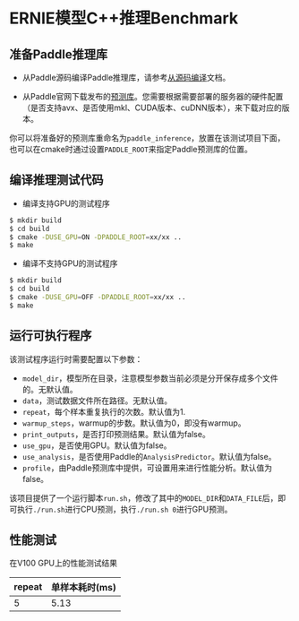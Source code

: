 # ERNIE模型C++推理Benchmark

## 准备Paddle推理库

- 从Paddle源码编译Paddle推理库，请参考[从源码编译](https://www.paddlepaddle.org.cn/documentation/docs/zh/1.5/advanced_usage/deploy/inference/build_and_install_lib_cn.html#id15)文档。

- 从Paddle官网下载发布的[预测库](https://www.paddlepaddle.org.cn/documentation/docs/zh/1.5/advanced_usage/deploy/inference/build_and_install_lib_cn.html#id1)。您需要根据需要部署的服务器的硬件配置（是否支持avx、是否使用mkl、CUDA版本、cuDNN版本），来下载对应的版本。

你可以将准备好的预测库重命名为`paddle_inference`，放置在该测试项目下面，也可以在cmake时通过设置`PADDLE_ROOT`来指定Paddle预测库的位置。

## 编译推理测试代码

- 编译支持GPU的测试程序

``` bash
$ mkdir build
$ cd build
$ cmake -DUSE_GPU=ON -DPADDLE_ROOT=xx/xx ..
$ make
```

- 编译不支持GPU的测试程序

``` bash
$ mkdir build
$ cd build
$ cmake -DUSE_GPU=OFF -DPADDLE_ROOT=xx/xx ..
$ make
```
## 运行可执行程序

该测试程序运行时需要配置以下参数：

- `model_dir`，模型所在目录，注意模型参数当前必须是分开保存成多个文件的。无默认值。
- `data`，测试数据文件所在路径。无默认值。
- `repeat`，每个样本重复执行的次数。默认值为1.
- `warmup_steps`，warmup的步数。默认值为0，即没有warmup。
- `print_outputs`，是否打印预测结果。默认值为false。
- `use_gpu`，是否使用GPU。默认值为false。
- `use_analysis`，是否使用Paddle的`AnalysisPredictor`。默认值为false。
- `profile`，由Paddle预测库中提供，可设置用来进行性能分析。默认值为false。

该项目提供了一个运行脚本`run.sh`，修改了其中的`MODEL_DIR`和`DATA_FILE`后，即可执行`./run.sh`进行CPU预测，执行`./run.sh 0`进行GPU预测。

## 性能测试
在V100 GPU上的性能测试结果

| repeat | 单样本耗时(ms) |
| -----  | -----          |
| 5     | 5.13        |
